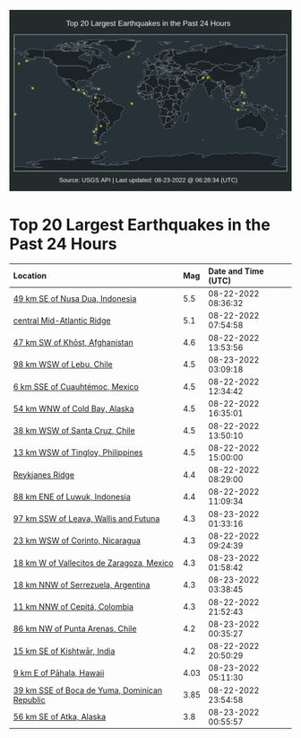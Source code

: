 ![Map](./map.png)

# Top 20 Largest Earthquakes in the Past 24 Hours

| Location | Mag | Date and Time (UTC) |
|:---|:---|:---|
| [49 km SE of Nusa Dua, Indonesia](https://earthquake.usgs.gov/earthquakes/eventpage/us6000icp4) | 5.5 | 08-22-2022 08:36:32 |
| [central Mid-Atlantic Ridge](https://earthquake.usgs.gov/earthquakes/eventpage/us6000icp1) | 5.1 | 08-22-2022 07:54:58 |
| [47 km SW of Khōst, Afghanistan](https://earthquake.usgs.gov/earthquakes/eventpage/us6000icrr) | 4.6 | 08-22-2022 13:53:56 |
| [98 km WSW of Lebu, Chile](https://earthquake.usgs.gov/earthquakes/eventpage/us6000icxt) | 4.5 | 08-23-2022 03:09:18 |
| [6 km SSE of Cuauhtémoc, Mexico](https://earthquake.usgs.gov/earthquakes/eventpage/us6000icrb) | 4.5 | 08-22-2022 12:34:42 |
| [54 km WNW of Cold Bay, Alaska](https://earthquake.usgs.gov/earthquakes/eventpage/us6000ictn) | 4.5 | 08-22-2022 16:35:01 |
| [38 km WSW of Santa Cruz, Chile](https://earthquake.usgs.gov/earthquakes/eventpage/us6000icrq) | 4.5 | 08-22-2022 13:50:10 |
| [13 km WSW of Tingloy, Philippines](https://earthquake.usgs.gov/earthquakes/eventpage/us6000ics1) | 4.5 | 08-22-2022 15:00:00 |
| [Reykjanes Ridge](https://earthquake.usgs.gov/earthquakes/eventpage/us6000icp3) | 4.4 | 08-22-2022 08:29:00 |
| [88 km ENE of Luwuk, Indonesia](https://earthquake.usgs.gov/earthquakes/eventpage/us6000icqz) | 4.4 | 08-22-2022 11:09:34 |
| [97 km SSW of Leava, Wallis and Futuna](https://earthquake.usgs.gov/earthquakes/eventpage/us6000icxd) | 4.3 | 08-23-2022 01:33:16 |
| [23 km WSW of Corinto, Nicaragua](https://earthquake.usgs.gov/earthquakes/eventpage/us6000icqi) | 4.3 | 08-22-2022 09:24:39 |
| [18 km W of Vallecitos de Zaragoza, Mexico](https://earthquake.usgs.gov/earthquakes/eventpage/us6000icxg) | 4.3 | 08-23-2022 01:58:42 |
| [18 km NNW of Serrezuela, Argentina](https://earthquake.usgs.gov/earthquakes/eventpage/us6000icxx) | 4.3 | 08-23-2022 03:38:45 |
| [11 km NNW of Cepitá, Colombia](https://earthquake.usgs.gov/earthquakes/eventpage/us6000icw1) | 4.3 | 08-22-2022 21:52:43 |
| [86 km NW of Punta Arenas, Chile](https://earthquake.usgs.gov/earthquakes/eventpage/us6000icx6) | 4.2 | 08-23-2022 00:35:27 |
| [15 km SE of Kishtwār, India](https://earthquake.usgs.gov/earthquakes/eventpage/us6000icvq) | 4.2 | 08-22-2022 20:50:29 |
| [9 km E of Pāhala, Hawaii](https://earthquake.usgs.gov/earthquakes/eventpage/hv73118317) | 4.03 | 08-23-2022 05:11:30 |
| [39 km SSE of Boca de Yuma, Dominican Republic](https://earthquake.usgs.gov/earthquakes/eventpage/pr2022234001) | 3.85 | 08-22-2022 23:54:58 |
| [56 km SE of Atka, Alaska](https://earthquake.usgs.gov/earthquakes/eventpage/ak022asnmk8o) | 3.8 | 08-23-2022 00:55:57 |

